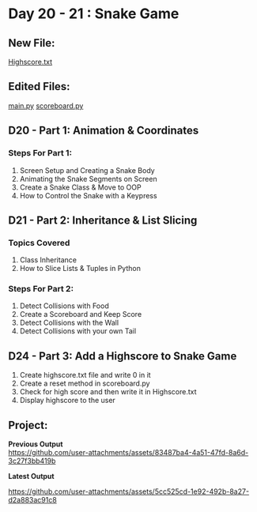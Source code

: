 # Day 20 - 21 : Snake Game
## New File:
[Highscore.txt](<Day 20 - 21/Snake-Game/Highscore.txt>)

## Edited Files:
[main.py](<Day 20 - 21/Snake-Game/main.py>)
[scoreboard.py](<Day 20 - 21/Snake-Game/scoreboard.py>)

## D20 - Part 1: Animation & Coordinates
### Steps For Part 1:
1. Screen Setup and Creating a Snake Body
2. Animating the Snake Segments on Screen
3. Create a Snake Class & Move to OOP
4. How to Control the Snake with a Keypress

## D21 - Part 2: Inheritance & List Slicing
### Topics Covered
1. Class Inheritance
2. How to Slice Lists & Tuples in Python

### Steps For Part 2:
1. Detect Collisions with Food
2. Create a Scoreboard and Keep Score
3. Detect Collisions with the Wall
4. Detect Collisions with your own Tail

## D24 - Part 3: Add a Highscore to Snake Game
1. Create highscore.txt file and write 0 in it
2. Create a reset method in scoreboard.py
3. Check for high score and then write it in Highscore.txt
4. Display highscore to the user

## Project:
__Previous Output__<br>
https://github.com/user-attachments/assets/83487ba4-4a51-47fd-8a6d-3c27f3bb419b

__Latest Output__ <br>


https://github.com/user-attachments/assets/5cc525cd-1e92-492b-8a27-d2a883ac91c8




